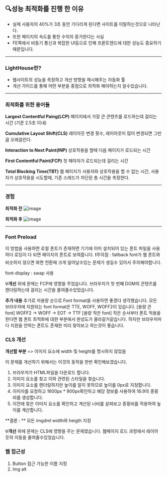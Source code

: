## 🔍성능 최적화를 진행 한 이유

- 실제 사용자의 40%가 3초 동안 기다리게 된다면 사이트를 이탈하는것으로 나타난다.
- 또한 페이지의 속도를 통한 수익의 증가한다는 사실
- FE쪽에서 비동기 통신과 복잡한 UI등으로 인해 프론트엔드에 대한 성능도 중요하기 때문입니다.

---

### LightHouse란?

- 웹사이트의 성능을 측정하고 개선 방향을 제시해주는 자동화 툴
- 개선 가이드를 통해 어떤 부분을 중점으로 최적화 해야하는지 알수있습니다.

---

### 최적화를 위한 용어들

**Largest Contentful Paing(LCP)**
페이지에서 가장 큰 콘텐츠를 로드하는데 걸리는 시간 (기준 2.5초 이내)

**Cumulative Layout Shift(CLS)**
레이아웃 변경 횟수, 레이아웃이 많이 변경되면 그만큼 오래걸린다.

**Interaction to Next Paint(INP)**
상호작용을 할때 다음 페이지가 로드되는 시간

**First Contentful Paint(FCP)**
첫 패아자가 로드되는데 걸리는 시간

**Total Blocking Time(TBT)**
웹 페이지가 사용자와 상호작용을 할 수 없는 시간, 사용자가 상호작용을 시도할때, 기존 스레드가 차단된 총 시간을 측정한다.

---

### 경험

**최적화 전**
![image](https://github.com/user-attachments/assets/6757da98-82b0-49ae-a5cf-3a2901968486)

**최적화 후**
![image](https://github.com/user-attachments/assets/4f6dc1dd-0fb8-4d0d-a3f2-c737d203746f)

---

### Font Preload

이 방법을 사용하면 로컬 폰트가 존재하면 기기에 이미 설치되어 있는 폰트 파일을 사용하다 로딩이 다 되면 페이지의 폰트로 보여줍니다.
❗️주의점 : fallback font가 웹 폰트와 비슷하지 않으면 화면 전환때 크게 일어날수있는 문제가 생길수 있어서 주의해야합니다.

font-display : swap 사용

**💡개선**
위에 문제는 FCP에 영향을 주었습니다. 브라우저가 첫 번째 DOM의 콘텐츠를 랜더링하는데 걸리는 시간을 줄여줄수있었습니다.

**추가 내용**
추가로 저용량 순으로 Font format을 사용하면 좋겠다 생각했습니다.
모든 브라우저에 지원되는 font format은 TTE, WOFF, WOFF2이 있습니다.
[용량 큰 font] WOFF2 -> WOFF -> EOT -> TTF [용량 작은 font]
작은 순서부터 폰트 적용을 한다면 웹 폰트 최적화에 대한 부분에서 완성도가 올라갈거같습니다.
하지만 브라우저마다 지원을 안하는 폰트도 존재한 미리 찾아보고 하는것이 좋습니다.

### CLS 개선

**개선할 부분** => 이미지 요소에 width 및 height를 명시하지 않았음

이 문제를 개선하기 위해서는 이것의 동작을 한번 확인해보겠습니다.

1. 브라우저가 HTML파일을 다운로드 합니다.
2. 이미지 요소를 찾고 이와 관련된 스타일을 찾습니다.
3. 이미지 요소를 랜더링하지만 높이를 알지 못하므로 높이를 0px로 지정합니다.
4. 이미지를 요청하고 1600px \* 900px확인하고 해당 정보를 사용하여 16:9의 종횡비를 생성합니다.
5. 이전에 찾은 이미지 요소를 확인하고 계산된 너비를 살펴보고 종횡비를 적용하여 높이를 계산합니다.

**결론 : ** 모든 imgdml width와 heigth 지정

**💡개선**
위에 문제는 CLS에 영향을 주는 문제였습니다. 웹페이지 로드 과정에서 레이아웃의 이동을 줄여줄수있었습니다.

### 웹 접근성

1. Button 접근 가능한 이름 지정
2. Img alt
